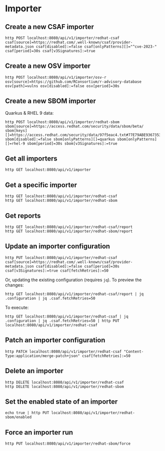 # Importer

## Create a new CSAF importer

```shell
http POST localhost:8080/api/v1/importer/redhat-csaf csaf[source]=https://redhat.com/.well-known/csaf/provider-metadata.json csaf[disabled]:=false csaf[onlyPatterns][]="^cve-2023-" csaf[period]=30s csaf[v3Signatures]:=true
```

## Create a new OSV importer

```shell
http POST localhost:8080/api/v1/importer/osv-r osv[source]=https://github.com/RConsortium/r-advisory-database osv[path]=vulns osv[disabled]:=false osv[period]=30s
```

## Create a new SBOM importer

Quarkus & RHEL 9 data:

```shell
http POST localhost:8080/api/v1/importer/redhat-sbom sbom[source]=https://access.redhat.com/security/data/sbom/beta/ sbom[keys][]=https://access.redhat.com/security/data/97f5eac4.txt#77E79ABE93673533ED09EBE2DCE3823597F5EAC4 sbom[disabled]:=false sbom[onlyPatterns][]=quarkus sbom[onlyPatterns][]=rhel-9 sbom[period]=30s sbom[v3Signatures]:=true
```

## Get all importers

```shell
http GET localhost:8080/api/v1/importer
```

## Get a specific importer

```shell
http GET localhost:8080/api/v1/importer/redhat-csaf
http GET localhost:8080/api/v1/importer/redhat-sbom
```

## Get reports

```shell
http GET localhost:8080/api/v1/importer/redhat-csaf/report
http GET localhost:8080/api/v1/importer/redhat-sbom/report
```

## Update an importer configuration

```shell
http PUT localhost:8080/api/v1/importer/redhat-csaf csaf[source]=https://redhat.com/.well-known/csaf/provider-metadata.json csaf[disabled]:=false csaf[period]=30s csaf[v3Signatures]:=true csaf[fetchRetries]:=50
```

Or, updating the existing configuration (requires `jq`). To preview the changes:

```shell
http GET localhost:8080/api/v1/importer/redhat-csaf/report | jq .configuration | jq .csaf.fetchRetries=50
```

To execute:

```shell
http GET localhost:8080/api/v1/importer/redhat-csaf | jq .configuration | jq .csaf.fetchRetries=50 | http PUT localhost:8080/api/v1/importer/redhat-csaf
```

## Patch an importer configuration

```shell
http PATCH localhost:8080/api/v1/importer/redhat-csaf "Content-Type:application/merge-patch+json" csaf[fetchRetries]:=50
```

## Delete an importer

```shell
http DELETE localhost:8080/api/v1/importer/redhat-csaf
http DELETE localhost:8080/api/v1/importer/redhat-sbom
```

## Set the enabled state of an importer

```shell
echo true | http PUT localhost:8080/api/v1/importer/redhat-sbom/enabled
```

## Force an importer run

```shell
http PUT localhost:8080/api/v1/importer/redhat-sbom/force
```


